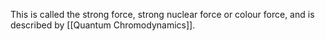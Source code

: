 This is called the strong force, strong nuclear force or colour force, and is described by [[Quantum Chromodynamics]].